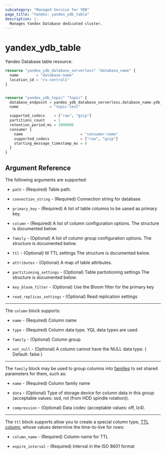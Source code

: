 ```yaml
---
subcategory: "Managed Service for YDB"
page_title: "Yandex: yandex_ydb_table"
description: |-
  Manages Yandex Database dedicated cluster.
---
```



# yandex_ydb_table




Yandex Database table resource.

```terraform
resource "yandex_ydb_database_serverless" "database_name" {
  name        = "database-name"
  location_id = "ru-central1"
}


resource "yandex_ydb_topic" "topic" {
  database_endpoint = yandex_ydb_database_serverless.database_name.ydb_full_endpoint
  name              = "topic-test"

  supported_codecs    = ["raw", "gzip"]
  partitions_count    = 1
  retention_period_ms = 2000000
  consumer {
    name                          = "consumer-name"
    supported_codecs              = ["raw", "gzip"]
    starting_message_timestamp_ms = 0
  }
}
```

## Argument Reference

The following arguments are supported:

* `path` - (Required) Table path.

* `connection_string` - (Required) Connection string for database.

* `primary_key` - (Required) A list of table columns to be uased as primary key.

* `column` - (Required) A list of column configuration options. The structure is documented below.

* `family` - (Optional) A list of column group configuration options. The structure is documented below.

* `ttl` - (Optional) ttl TTL settings The structure is documented below.

* `attributes` - (Optional) A map of table attributes.

* `partitioning_settings` - (Optional) Table partiotioning settings The structure is documented below.

* `key_bloom_filter` - (Optional) Use the Bloom filter for the primary key

* `read_replicas_settings` - (Optional) Read replication settings

---

The `column` block supports:

* `name` - (Required) Column name

* `type` - (Required) Column data type. YQL data types are used.

* `family` - (Optional) Column group

* `not_null` - (Optional) A column cannot have the NULL data type. ( Default: false )

---

The `family` block may be used to group columns into [families](https://ydb.tech/en/docs/yql/reference/syntax/create_table#column-family) to set shared parameters for them, such as:

* `name` - (Required) Column family name

* `data` - (Optional) Type of storage device for column data in this group (acceptable values: ssd, rot (from HDD spindle rotation)).

* `compression` - (Optional) Data codec (acceptable values: off, lz4).

---

The `ttl` block supports allow you to create a special column type, [TTL column](https://ydb.tech/en/docs/concepts/ttl), whose values determine the time-to-live for rows:

* `column_name` - (Required) Column name for TTL

* `expire_interval` - (Required) Interval in the ISO 8601 format
